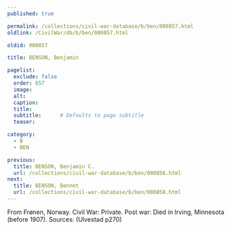 ```yaml
---
published: true

permalink: /collections/civil-war-database/b/ben/000857.html
oldlink: /CivilWar/db/b/ben/000857.html

oldid: 000857

title: BENSON, Benjamin

pagelist:
  exclude: false
  order: 857
  image: 
  alt:
  caption:
  title:
  subtitle:      # Defaults to page subtitle
  teaser:

category: 
  - B 
  - BEN

previous:
  title: BENSON, Benjamin C.
  url: /collections/civil-war-database/b/ben/000856.html  
next:
  title: BENSON, Bennet
  url: /collections/civil-war-database/b/ben/000858.html   
---
```

From Fr&oslash;nen, Norway. Civil War: Private. Post war: Died in Irving, Minnesota (before 1907). Sources: (Ulvestad p270)